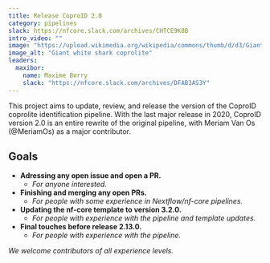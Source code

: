 ```yaml
---
title: Release CoproID 2.0
category: pipelines
slack: https://nfcore.slack.com/archives/CHTCE9K8B
intro_video: ""
image: "https://upload.wikimedia.org/wikipedia/commons/thumb/d/d3/Giant_white_shark_coprolite_%28Miocene%3B_coastal_waters_of_South_Carolina%2C_USA%29.jpg/330px-Giant_white_shark_coprolite_%28Miocene%3B_coastal_waters_of_South_Carolina%2C_USA%29.jpg"
image_alt: "Giant white shark coprolite"
leaders:
  maxibor:
    name: Maxime Borry
    slack: "https://nfcore.slack.com/archives/DFAB3AS3Y"
---
```


This project aims to update, review, and release the version of the CoproID coprolite identification pipeline.
With the last major release in 2020, CoproID version 2.0 is an entire rewrite of the original pipeline, with Meriam Van Os (@MeriamOs) as a major contributor.

## Goals

- **Adressing any open issue and open a PR.**
  - _For anyone interested._
- **Finishing and merging any open PRs.**
  - _For people with some experience in Nextflow/nf-core pipelines._
- **Updating the nf-core template to version 3.2.0.**
  - _For people with experience with the pipeline and template updates._
- **Final touches before release 2.13.0.**
  - _For people with experience with the pipeline._

_We welcome contributors of all experience levels._

